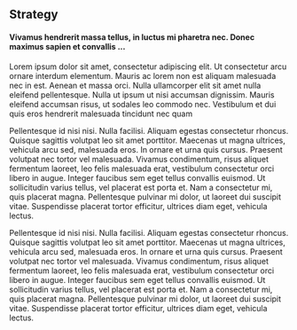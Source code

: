 
## Strategy

#### Vivamus hendrerit massa tellus, in luctus mi pharetra nec. Donec maximus sapien et convallis ...


Lorem ipsum dolor sit amet, consectetur adipiscing elit. Ut consectetur arcu ornare interdum elementum. Mauris ac lorem non est aliquam malesuada nec in est. Aenean et massa orci. Nulla ullamcorper elit sit amet nulla eleifend pellentesque. Nulla ut ipsum ut nisi accumsan dignissim. Mauris eleifend accumsan risus, ut sodales leo commodo nec. Vestibulum et dui quis eros hendrerit malesuada tincidunt nec quam

Pellentesque id nisi nisi. Nulla facilisi. Aliquam egestas consectetur rhoncus. Quisque sagittis volutpat leo sit amet porttitor. Maecenas ut magna ultrices, vehicula arcu sed, malesuada eros. In ornare et urna quis cursus. Praesent volutpat nec tortor vel malesuada. Vivamus condimentum, risus aliquet fermentum laoreet, leo felis malesuada erat, vestibulum consectetur orci libero in augue. Integer faucibus sem eget tellus convallis euismod. Ut sollicitudin varius tellus, vel placerat est porta et. Nam a consectetur mi, quis placerat magna. Pellentesque pulvinar mi dolor, ut laoreet dui suscipit vitae. Suspendisse placerat tortor efficitur, ultrices diam eget, vehicula lectus.

Pellentesque id nisi nisi. Nulla facilisi. Aliquam egestas consectetur rhoncus. Quisque sagittis volutpat leo sit amet porttitor. Maecenas ut magna ultrices, vehicula arcu sed, malesuada eros. In ornare et urna quis cursus. Praesent volutpat nec tortor vel malesuada. Vivamus condimentum, risus aliquet fermentum laoreet, leo felis malesuada erat, vestibulum consectetur orci libero in augue. Integer faucibus sem eget tellus convallis euismod. Ut sollicitudin varius tellus, vel placerat est porta et. Nam a consectetur mi, quis placerat magna. Pellentesque pulvinar mi dolor, ut laoreet dui suscipit vitae. Suspendisse placerat tortor efficitur, ultrices diam eget, vehicula lectus.